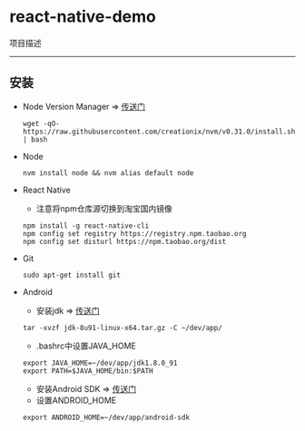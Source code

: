# react-native-demo

项目描述

---

## 安装

- Node Version Manager => [传送门](https://github.com/creationix/nvm#installation)
  ```
  wget -qO- https://raw.githubusercontent.com/creationix/nvm/v0.31.0/install.sh | bash
  ```

- Node
  ```
  nvm install node && nvm alias default node
  ```

- React Native
  * 注意将npm仓库源切换到淘宝国内镜像
  ```
  npm install -g react-native-cli
  npm config set registry https://registry.npm.taobao.org
  npm config set disturl https://npm.taobao.org/dist
  ```

- Git
  ```
  sudo apt-get install git
  ```

- Android
  * 安装jdk => [传送门](http://www.oracle.com/technetwork/java/javase/downloads/jdk8-downloads-2133151.html)
  ```
  tar -xvzf jdk-8u91-linux-x64.tar.gz -C ~/dev/app/
  ```
  * .bashrc中设置JAVA_HOME
  ```
  export JAVA_HOME=~/dev/app/jdk1.8.0_91
  export PATH=$JAVA_HOME/bin:$PATH
  ```
  * 安装Android SDK => [传送门](https://developer.android.com/sdk/installing/index.html)
  * 设置ANDROID_HOME
  ```
  export ANDROID_HOME=~/dev/app/android-sdk
  ```